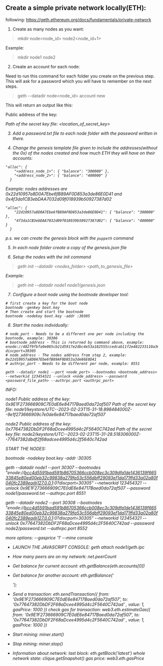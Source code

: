 ## Create a simple private network locally(ETH):

following: https://geth.ethereum.org/docs/fundamentals/private-network

1. Create as many nodes as you want:

  > mkdir node<node_id> node2<node_id+1>

  Example:

  > mkdir node1 node2

2. Create an account for each node:

  Need to run this command for each folder you create on the previous step. This will ask for a password which you will have to remember on the next steps.

  > geth --datadir node<node_id> account new

  This will return an output like this:

  Public address of the key:   <address>
  Path of the secret key file: <location_of_secret_key>

3. Add a password.txt file to each node folder with the password written in there.

4. Change the genesis template file given to include the addresses(without the 0x) of the nodes created and how much ETH they will have on their accounts:

  ```
  "alloc": {
      "<address_node_1>": { "balance": "300000" },
      "<address_node_2>": { "balance": "400000" }
    }
  ```
  Example:
    nodes addresses are 0x22d10957a8D0A7Ebe6fB89AF0D853a3de86E0D41 and 0x4f3da1CB3ebDAA7032d09f018939b50927387d02

  ```
  "alloc": {
      "22d10957a8D0A7Ebe6fB89AF0D853a3de86E0D41": { "balance": "300000" },
      "4f3da1CB3ebDAA7032d09f018939b50927387d02": { "balance": "400000" }
    }
  ```

  p.s. we can create the genesis block with the `puppeth` command

5. In each node folder create a copy of the genesis.json file

6. Setup the nodes with the init command

  > geth init --datadir <nodes_folder> <path_to_genesis_file>

  Example:

  > geth init --datadir node1 node1/genesis.json

7. Configure a boot node using the bootnode developer tool:

  ```
  # first create a key for the boot node
  bootnode -genkey boot.key
  # Then create and start the bootnode
  bootnode -nodekey boot.key -addr :30305
  ```

8. Start the nodes individually:

  ```
  # node_port - Needs to be a different one per node including the bootnode, example: 30306
  # bootnode_address - This is returned by command above, example: enode://482f9fbfa9e065cb21d5917e2dbc4e53a182555ccedcab11f2e482233110a3611ece3472911f3b9516488b5ee317592cf96254ca105f3db8ad8d85109e5527b3@127.0.0.1:0?discport=30305
  # node_address - The nodes address from step 2, example: 0x22d10957a8D0A7Ebe6fB89AF0D853a3de86E0D41
  # authrpc_port - Needs to be different per node, example: 8551

  geth --datadir node1 --port <node_port> --bootnodes <bootnode_address>  --networkid 123454321 --unlock <node_address> --password <password_file_path> --authrpc.port <authrpc_port>
  ```

INFO:

node1
Public address of the key:   0x9E1F273666909C7E0dE6e84717Baed0da72af507
Path of the secret key file: node1/keystore/UTC--2023-02-23T15-31-18.898484000Z--9e1f273666909c7e0de6e84717baed0da72af507

node2
Public address of the key:   0x77647382DbDF2F68aDcee4995d4c2F5640C742ad
Path of the secret key file: node2/keystore/UTC--2023-02-23T15-31-28.518306000Z--77647382dbdf2f68adcee4995d4c2f5640c742ad

START THE NODES:

bootnode -nodekey boot.key -addr :30305

geth --datadir node1 --port 30307 --bootnodes "enode://bcc4d5591bad591b86705366ccb008ec3c309dfa1de1436139f66533845e80ed00eb32c99838a279fa53c556dbff29093ef1da171ffd33a02a80f040fc2389ea@127.0.0.1:0?discport=30305"  --networkid 123454321 --unlock 0x9E1F273666909C7E0dE6e84717Baed0da72af507 --password node1/password.txt --authrpc.port 8551

geth --datadir node2 --port 30308 --bootnodes "enode://bcc4d5591bad591b86705366ccb008ec3c309dfa1de1436139f66533845e80ed00eb32c99838a279fa53c556dbff29093ef1da171ffd33a02a80f040fc2389ea@127.0.0.1:0?discport=30305"  --networkid 123454321 --unlock 0x77647382DbDF2F68aDcee4995d4c2F5640C742ad --password node2/password.txt --authrpc.port 8552

more options:
 --gasprice '1' --mine console

- LAUNCH THE JAVASCRIPT CONSOLE:
geth attach node1/geth.ipc

- How many peers are on my network:
net.peerCount

- Get balance for current account:
eth.getBalance(eth.accounts[0])
- Get balance for another account:
eth.getBalance('<address>');
- Send a transaction:
eth.sendTransaction({ from: '0x9E1F273666909C7E0dE6e84717Baed0da72af507', to: '0x77647382DbDF2F68aDcee4995d4c2F5640C742ad' , value: 1, gasPrice: 1000 })
check gas for transaction: web3.eth.estimateGas({ from: '0x9E1F273666909C7E0dE6e84717Baed0da72af507', to: '0x77647382DbDF2F68aDcee4995d4c2F5640C742ad' , value: 1, gasPrice: 1000 })
- Start mining:
miner.start()
- Stop mining:
miner.stop()
- Information about network:
last block: eth.getBlock('latest')
whole network state: clique.getSnapshot()
gas price: web3.eth.gasPrice
